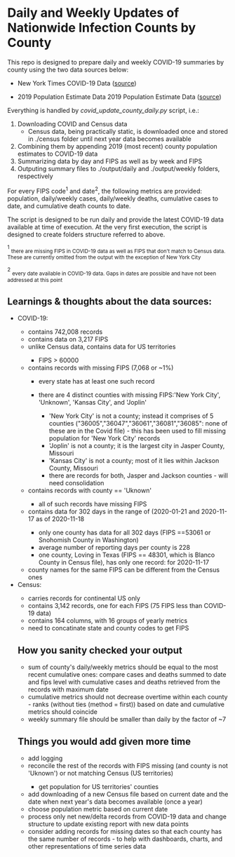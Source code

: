# Daily and Weekly Updates of Nationwide Infection Counts by County

This repo is designed to prepare daily and weekly COVID-19 summaries by county using the two data sources below:

* New York Times COVID-19 Data ([source](https://github.com/nytimes/covid-19-data/blob/master/README.md))

* 2019 Population Estimate Data 2019 Population Estimate Data ([source](https://www.census.gov/data/datasets/time-series/demo/popest/2010s-counties-total.html))

Everything is handled by _covid_update_county_daily.py_ script, i.e.:
<ol>
<li>Downloading COVID and Census data 
<ul>
<li>Census data, being practically static, is downloaded once and stored in ./census folder until next year data becomes available</li>
</ul>
<li>Combining them by appending 2019 (most recent) county population estimates to COVID-19 data</li>
<li>Summarizing data by day and FIPS as well as by week and FIPS</li>
<li>Outputing summary files to ./output/daily and ./output/weekly folders, respectively</li>
</ol>
<p>
For every FIPS code<sup>1</sup> and date<sup>2</sup>, the following metrics are provided: population, daily/weekly
cases, daily/weekly deaths, cumulative cases to date, and cumulative death counts to
date.<br>

The script is designed to be run daily and provide the latest COVID-19 data available at time of execution. 
At the very first execution, the script is designed to create folders structure referred to above.
</p>
<sup>1</sup> <sub>there are missing FIPS in COVID-19 data as well as FIPS that don't match to Census data. These are currently omitted from the output with the exception of New York City</sub>

<sup>2</sup> <sub>every date available in COVID-19 data. Gaps in dates are possible and have not been addressed at this point </sub>

## Learnings & thoughts about the data sources:
<ul>
<li>COVID-19:</li>
<ul>
<li>contains 742,008 records</li>
<li>contains data on 3,217 FIPS</li>
<li>unlike Census data, contains data for US territories</li>
<ul>
<li>FIPS > 60000</li>
</ul>
<li>contains records with missing FIPS (7,068 or ~1%)</li>
<ul>
<li> every state has at least one such record</li>
</ul>
<ul>
<li>there are 4 distinct counties with missing FIPS:'New York City', 'Unknown', 'Kansas City', and 'Joplin' </li>
<ul>
<li> 'New York City' is not a county; instead it comprises of 5 counties ("36005","36047","36061","36081","36085": none of these are in the Covid file) - this has been used to fill missing population for 'New York City' records</li>
<li> 'Joplin' is not a county; it is the largest city in Jasper County, Missouri</li>
<li> 'Kansas City' is not a county; most of it lies within Jackson County, Missouri</li>
<li> there are records for both, Jasper and Jackson counties - will need consolidation</li>
</li>
</ul>
</ul>
<li>contains records with county == 'Uknown'</li>
<ul>
<li> all of such records have missing FIPS</li>
</ul>
<li>contains data for 302 days in the range of (2020-01-21 and 2020-11-17 as of 2020-11-18</li>
<ul>
<li> only one county has data for all 302 days (FIPS ==53061 or Snohomish County in Washington)</li>
<li> average number of reporting days per county is 228</li>
<li> one county, Loving in Texas (FIPS == 48301, which is Blanco County in Census file), has only one record: for 2020-11-17</li>
</ul>
<li> county names for the same FIPS can be different from the Census ones</li>
</ul>
<li>Census:</li>
<ul>
<li>carries records for continental US only</li>
<li>contains 3,142 records, one for each FIPS (75 FIPS less than COVID-19 data)</li>
<li>contains 164 columns, with 16 groups of yearly metrics</li>
<li>need to concatinate state and county codes to get FIPS</li>
</ul>


## How you sanity checked your output
<ul>
<li>sum of county's daily/weekly metrics should be equal to the most recent cumulative ones: compare cases and deaths summed to date and fips level with cumulative cases and deaths retrieved from the records with maximum date</li>
<li>cumulative metrics should not decrease overtime within each county - ranks (without ties (method = first)) based on date and cumulative metrics should coincide</li>
<li>weekly summary file should be smaller than daily by the factor of ~7</li>
</ul>

## Things you would add given more time

<ul>
<li>add logging</li>
<li>reconcile the rest of the records with FIPS missing (and county is not 'Uknown') or not matching Census (US territories)</li>
<ul>
<li>get population for US territories' counties</li>
</ul>
<li>add downloading of a new Census file based on current date and the date when next year's data becomes available (once a year)</li>
<li>choose population metric based on current date </li>
<li>process only net new/delta records from COVID-19 data and change structure to update existing report with new data points</l>
<li>consider adding records for missing dates so that each county has the same number of records - to help with dashboards, charts, and other representations of time series data</l>
</ul>


